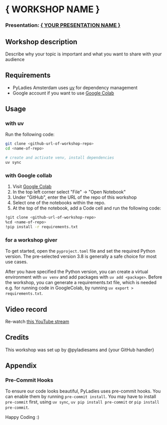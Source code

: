 
# { WORKSHOP NAME } 
### Presentation: [{ YOUR PRESENTATION NAME }](workshop/presentation_template.pdf)

## Workshop description
Describe why your topic is important and what you want to share with your audience

## Requirements
* PyLadies Amsterdam uses [uv](https://docs.astral.sh/uv/) for dependency management
* Google account if you want to use [Google Colab](https://colab.research.google.com/)
 
## Usage
### with uv
Run the following code:
```bash
git clone <github-url-of-workshop-repo>
cd <name-of-repo>

# create and activate venv, install dependencies
uv sync
```
### with Google collab
1. Visit [Google Colab](https://colab.research.google.com/)
2. In the top left corner select "File" &#8594; "Open Notebook"
3. Under "GitHub", enter the URL of the repo of this workshop
4. Select one of the notebooks within the repo.
5. At the top of the notebook, add a Code cell and run the following code:
```bash
!git clone <github-url-of-workshop-repo>
%cd <name-of-repo>
!pip install -r requirements.txt
```
### for a workshop giver
To get started, open the `pyproject.toml` file and set the required Python version. The pre-selected version 3.8 is generally a safe choice for most use cases.

After you have specified the Python version, you can create a virtual environment with `uv venv` and add packages with `uv add <package>`. Before the workshop, you can generate a requirements.txt file, which is needed e.g. for running code in GoogleColab, by running `uv export > requirements.txt`.

## Video record
Re-watch [this YouTube stream](link)

## Credits
This workshop was set up by @pyladiesams and {your GitHub handler}


## Appendix
### Pre-Commit Hooks

To ensure our code looks beautiful, PyLadies uses pre-commit hooks. You can enable them by running `pre-commit install`. You may have to install `pre-commit` first, using `uv sync`, `uv pip install pre-commit` or `pip install pre-commit`.

Happy Coding :)
